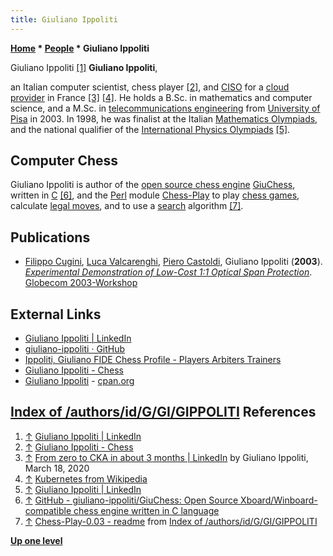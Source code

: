 ```yaml
---
title: Giuliano Ippoliti
---
```

**[Home](Home "Home") * [People](People "People") * Giuliano Ippoliti**

[](https://www.linkedin.com/in/ippoliti/) Giuliano Ippoliti <a id="cite-note-1" href="#cite-ref-1">[1]</a>
**Giuliano Ippoliti**,

an Italian computer scientist, chess player <a id="cite-note-2" href="#cite-ref-2">[2]</a>, and [CISO](https://en.wikipedia.org/wiki/Chief_information_security_officer) for a [cloud provider](https://en.wikipedia.org/wiki/Cloud_computing) in France <a id="cite-note-3" href="#cite-ref-3">[3]</a> <a id="cite-note-4" href="#cite-ref-4">[4]</a>.
He holds a B.Sc. in mathematics and computer science, and a M.Sc. in [telecommunications engineering](https://en.wikipedia.org/wiki/Telecommunications_engineering) from [University of Pisa](https://en.wikipedia.org/wiki/University_of_Pisa) in 2003.
In 1998, he was finalist at the Italian [Mathematics Olympiads](https://en.wikipedia.org/wiki/International_Mathematical_Olympiad), and the national qualifier of the [International Physics Olympiads](https://en.wikipedia.org/wiki/International_Physics_Olympiad) <a id="cite-note-5" href="#cite-ref-5">[5]</a>.

## Computer Chess

Giuliano Ippoliti is author of the [open source chess engine](Category:Open_Source "Category:Open Source") [GiuChess](GiuChess "GiuChess"), written in [C](C "C") <a id="cite-note-6" href="#cite-ref-6">[6]</a>,
and the [Perl](index.php?title=Perl&action=edit&redlink=1 "Perl (page does not exist)") module [Chess-Play](index.php?title=Chess-Play&action=edit&redlink=1 "Chess-Play (page does not exist)") to play [chess games](Chess_Game "Chess Game"), calculate [legal moves](Legal_Move "Legal Move"), and to use a [search](Search "Search") algorithm
<a id="cite-note-7" href="#cite-ref-7">[7]</a>.

## Publications

- [Filippo Cugini](https://scholar.google.it/citations?user=ABnt4RQAAAAJ&hl=en), [Luca Valcarenghi](https://scholar.google.com/citations?user=xSZ3rsUAAAAJ&hl=en), [Piero Castoldi](https://scholar.google.com/citations?user=VJFzAtMAAAAJ&hl=en), Giuliano Ippoliti (**2003**). *[Experimental Demonstration of Low-Cost 1:1 Optical Span Protection](https://www.semanticscholar.org/paper/Experimental-Demonstration-of-Low-Cost-1%3A1-Optical-Cugini-Valcarenghi/dc098587675415bac1ff00b4fb01d3d00a21b272)*. [Globecom 2003-Workshop](http://globecom2003.ieee-globecom.org/)

## External Links

- [Giuliano Ippoliti | LinkedIn](https://www.linkedin.com/in/ippoliti/)
- [giuliano-ippoliti · GitHub](https://github.com/giuliano-ippoliti)
- [Ippoliti, Giuliano FIDE Chess Profile - Players Arbiters Trainers](http://ratings.fide.com/card.phtml?event=828378)
- [Giuliano Ippoliti - Chess](http://g1ul14n0.free.fr/chess.html)
- [Giuliano Ippoliti](https://metacpan.org/author/GIPPOLITI) - [cpan.org](https://en.wikipedia.org/wiki/CPAN)

## [Index of /authors/id/G/GI/GIPPOLITI](http://www.cpan.org/authors/id/G/GI/GIPPOLITI/) References

1. <a id="cite-ref-1" href="#cite-note-1">↑</a> [Giuliano Ippoliti | LinkedIn](https://www.linkedin.com/in/ippoliti/)
1. <a id="cite-ref-2" href="#cite-note-2">↑</a> [Giuliano Ippoliti - Chess](http://g1ul14n0.free.fr/chess.html)
1. <a id="cite-ref-3" href="#cite-note-3">↑</a> [From zero to CKA in about 3 months | LinkedIn](https://www.linkedin.com/pulse/from-zero-cka-3-months-giuliano-ippoliti/) by Giuliano Ippoliti, March 18, 2020
1. <a id="cite-ref-4" href="#cite-note-4">↑</a> [Kubernetes from Wikipedia](https://en.wikipedia.org/wiki/Kubernetes)
1. <a id="cite-ref-5" href="#cite-note-5">↑</a> [Giuliano Ippoliti | LinkedIn](https://www.linkedin.com/in/ippoliti/)
1. <a id="cite-ref-6" href="#cite-note-6">↑</a> [GitHub - giuliano-ippoliti/GiuChess: Open Source Xboard/Winboard-compatible chess engine written in C language](https://github.com/giuliano-ippoliti/GiuChess)
1. <a id="cite-ref-7" href="#cite-note-7">↑</a> [Chess-Play-0.03 - readme](http://www.cpan.org/authors/id/G/GI/GIPPOLITI/Chess-Play-0.03.readme) from [Index of /authors/id/G/GI/GIPPOLITI](http://www.cpan.org/authors/id/G/GI/GIPPOLITI/)

**[Up one level](People "People")**


